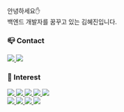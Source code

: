 안녕하세요:hand:<br>
백엔드 개발자를 꿈꾸고 있는 김혜진입니다.
  
### :mailbox_closed: Contact
<p>
  <a href="https://blog.naver.com/rlagpwlsq789" target="_blank"><img src="https://img.shields.io/badge/Blog-DD0B78?style=flat-square&logo=GitHub%20Sponsors&logoColor=white"</a>
  <a href="mailto:rlagpwlsq78@gmail.com" target="_blank"><img src="https://img.shields.io/badge/rlagpwlsq78@gmail.com-EA4335?style=flat-square&logo=Gmail&logoColor=white"></a>
</p>
  
### :muscle: Interest
<a href="https://www.python.org/">
  <img src="https://img.shields.io/badge/Python-3766AB?style=flat-square&logo=Python&logoColor=white"/>
</a>
<a href="https://developer.mozilla.org/ko/docs/Learn/HTML/Introduction_to_HTML/Getting_started">
  <img src="https://img.shields.io/badge/HTML5-E34F26?style=flat-square&logo=HTML5&logoColor=white"/>
</a>
<a href="https://flask.palletsprojects.com/en/2.0.x/">
  <img src="https://img.shields.io/badge/Flask-000000?style=flat-square&logo=Flask&logoColor=white"/>
</a>
<a href="https://vuejs.org/v2/guide/index.html">
  <img src="https://img.shields.io/badge/Vue.js-4FC08D?style=flat-square&logo=vue.js&logoColor=white"/>
</a>
<a href="https://www.djangoproject.com/">
  <img src="https://img.shields.io/badge/Django-558855?style=flat-square&logo=Django&logoColor=white"/></a>
</a>
<br>
<a href="https://www.sqlite.org/index.html">
  <img src="https://img.shields.io/badge/SQLite-003B57?style=flat-square&logo=SQLite&logoColor=white"/>
</a>
<a href="https://mariadb.org/">
  <img src="https://img.shields.io/badge/MariaDB-003545?style=flat-square&logo=MariaDB&logoColor=white"/>
</a>
<a href="https://redis.io/">
  <img src="https://img.shields.io/badge/Redis-DC382D?style=flat-square&logo=Redis&logoColor=white"/>
</a>
<a href="https://aws.amazon.com/ko/getting-started/">
  <img src="https://img.shields.io/badge/Amazon AWS-232F3E?style=flat-square&logo=Amazon AWS&logoColor=white"/>
</a>
